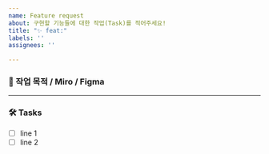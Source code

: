 ```yaml
---
name: Feature request
about: 구현할 기능들에 대한 작업(Task)를 적어주세요!
title: "✨ feat:"
labels: ''
assignees: ''

---
```


### 📝 작업 목적 / Miro / Figma

<!-- 기능 혹은 버그에 대한 설명 -->

---

### 🛠️ Tasks

* [ ] line 1
* [ ] line 2
